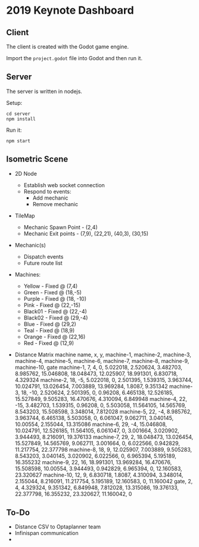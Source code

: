 2019 Keynote Dashboard
======================

## Client

The client is created with the Godot game engine.

Import the `project.godot` file into Godot and then run it.

## Server

The server is written in nodejs. 

Setup:

```
cd server
npm install
```

Run it:

```
npm start
```




## Isometric Scene

* 2D Node
    * Establish web socket connection
    * Respond to events:
        * Add mechanic
        * Remove mechanic

* TileMap
    * Mechanic Spawn Point - (2,4)
    * Mechanic Exit points - (7,9), (22,21), (40,3), (30,15)

* Mechanic(s)
    * Dispatch events
    * Future route list

* Machines:
    * Yellow - Fixed @ (7,4)
    * Green - Fixed @ (18,-5)
    * Purple - Fixed @ (18, -10)
    * Pink - Fixed @ (22,-15)
    * Black01 - Fixed @ (22,-4)
    * Black02 - Fixed @ (29,-4)
    * Blue - Fixed @ (29,2)
    * Teal - Fixed @ (18,9)
    * Orange - Fixed @ (22,16)
    * Red - Fixed @ (12,9)

* Distance Matrix
machine name, x, y, machine-1, machine-2, machine-3, machine-4, machine-5, machine-6, machine-7, machine-8, machine-9, machine-10, gate
machine-1, 7, 4, 0, 5.022018, 2.520624, 3.482703, 8.985762, 15.046808, 18.048473, 12.025907, 18.991301, 6.830718, 4.329324
machine-2, 18, -5, 5.022018, 0, 2.501395, 1.539315, 3.963744, 10.024791, 13.026454, 7.003889, 13.969284, 1.8087, 9.351342
machine-3, 18, -10, 2.520624, 2.501395, 0, 0.96208, 6.465138, 12.526185, 15.527849, 9.505283, 16.470676, 4.310094, 6.849948
machine-4, 22, -15, 3.482703, 1.539315, 0.96208, 0, 5.503058, 11.564105, 14.565769, 8.543203, 15.508598, 3.348014, 7.812028
machine-5, 22, -4, 8.985762, 3.963744, 6.465138, 5.503058, 0, 6.061047, 9.062711, 3.040145, 10.00554, 2.155044, 13.315086
machine-6, 29, -4, 15.046808, 10.024791, 12.526185, 11.564105, 6.061047, 0, 3.001664, 3.020902, 3.944493, 8.216091, 19.376133
machine-7, 29, 2, 18.048473, 13.026454, 15.527849, 14.565769, 9.062711, 3.001664, 0, 6.022566, 0.942829, 11.217754, 22.377798
machine-8, 18, 9, 12.025907, 7.003889, 9.505283, 8.543203, 3.040145, 3.020902, 6.022566, 0, 6.965394, 5.195189, 16.355232
machine-9, 22, 16, 18.991301, 13.969284, 16.470676, 15.508598, 10.00554, 3.944493, 0.942829, 6.965394, 0, 12.160583, 23.320627
machine-10, 12, 9, 6.830718, 1.8087, 4.310094, 3.348014, 2.155044, 8.216091, 11.217754, 5.195189, 12.160583, 0, 11.160042
gate, 2, 4, 4.329324, 9.351342, 6.849948, 7.812028, 13.315086, 19.376133, 22.377798, 16.355232, 23.320627, 11.160042, 0


## To-Do

* Distance CSV to Optaplanner team
* Infinispan communication
* 